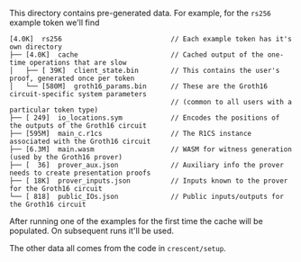 This directory contains pre-generated data.  For example, for the `rs256` example token we'll find
```
[4.0K]  rs256                           // Each example token has it's own directory
├── [4.0K]  cache                       // Cached output of the one-time operations that are slow
│   ├── [ 39K]  client_state.bin        // This contains the user's proof, generated once per token
│   └── [580M]  groth16_params.bin      // These are the Groth16 circuit-specific system parameters 
                                        // (common to all users with a particular token type)
├── [ 249]  io_locations.sym            // Encodes the positions of the outputs of the Groth16 circuit
├── [595M]  main_c.r1cs                 // The R1CS instance associated with the Groth16 circuit
├── [6.3M]  main.wasm                   // WASM for witness generation (used by the Groth16 prover)
├── [  36]  prover_aux.json             // Auxiliary info the prover needs to create presentation proofs
├── [ 18K]  prover_inputs.json          // Inputs known to the prover for the Groth16 circuit
└── [ 818]  public_IOs.json             // Public inputs/outputs for the Groth16 circuit
```

After running one of the examples for the first time the cache will be populated.  On subsequent runs it'll be used.

The other data all comes from the code in `crescent/setup`.